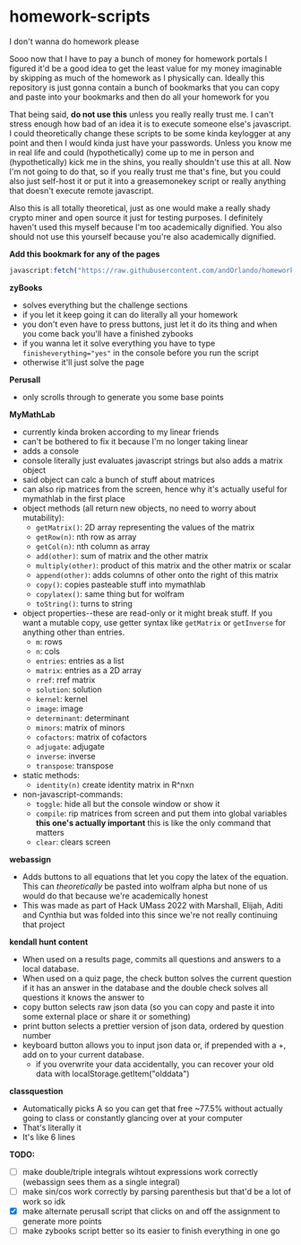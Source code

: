 # homework-scripts
I don't wanna do homework please

Sooo now that I have to pay a bunch of money for homework portals I figured it'd be a good idea to get the least value for my money imaginable by skipping as much of the homework as I physically can. Ideally this repository is just gonna contain a bunch of bookmarks that you can copy and paste into your bookmarks and then do all your homework for you

That being said, **do not use this** unless you really really trust me. I can't stress enough how bad of an idea it is to execute someone else's javascript. I could theoretically change these scripts to be some kinda keylogger at any point and then I would kinda just have your passwords. Unless you know me in real life and could (hypothetically) come up to me in person and (hypothetically) kick me in the shins, you really shouldn't use this at all. Now I'm not going to do that, so if you really trust me that's fine, but you could also just self-host it or put it into a greasemonekey script or really anything that doesn't execute remote javascript.

Also this is all totally theoretical, just as one would make a really shady crypto miner and open source it just for testing purposes. I definitely haven't used this myself because I'm too academically dignified. You also should not use this yourself because you're also academically dignified.

**Add this bookmark for any of the pages**
```js
javascript:fetch("https://raw.githubusercontent.com/andOrlando/homework-scripts/main/main.js").then(a=>a.text()).then(eval)
```

**zyBooks**
 - solves everything but the challenge sections
 - if you let it keep going it can do literally all your homework
 - you don't even have to press buttons, just let it do its thing and when you come back you'll have a finished zybooks
 - if you wanna let it solve everything you have to type `finisheverything="yes"` in the console before you run the script
 - otherwise it'll just solve the page
 
**Perusall**
 - only scrolls through to generate you some base points
 
**MyMathLab**
 - currently kinda broken according to my linear friends
 - can't be bothered to fix it because I'm no longer taking linear
 - adds a console
 - console literally just evaluates javascript strings but also adds a matrix object
 - said object can calc a bunch of stuff about matrices
 - can also rip matrices from the screen, hence why it's actually useful for mymathlab in the first place
 - object methods (all return new objects, no need to worry about mutability):
   - `getMatrix()`: 2D array representing the values of the matrix
   - `getRow(n)`: nth row as array
   - `getCol(n)`: nth column as array
   - `add(other)`: sum of matrix and the other matrix
   - `multiply(other)`: product of this matrix and the other matrix or scalar
   - `append(other)`: adds columns of other onto the right of this matrix
   - `copy()`: copies pasteable stuff into mymathlab
   - `copylatex()`: same thing but for wolfram
   - `toString()`: turns to string
 - object properties--these are read-only or it might break stuff. If you want a mutable copy, use getter syntax like `getMatrix` or `getInverse` for anything other than entries.
   - `m`: rows
   - `n`: cols
   - `entries`: entries as a list
   - `matrix`: entries as a 2D array
   - `rref`: rref matrix
   - `solution`: solution
   - `kernel`: kernel
   - `image`: image
   - `determinant`: determinant
   - `minors`: matrix of minors
   - `cofactors`: matrix of cofactors
   - `adjugate`: adjugate
   - `inverse`: inverse
   - `transpose`: transpose
 - static methods:
    - `identity(n)` create identity matrix in R^nxn
 - non-javascript-commands:
   - `toggle`: hide all but the console window or show it
   - `compile`: rip matrices from screen and put them into global variables **this one's actually important** this is like the only command that matters
   - `clear`: clears screen
   
**webassign**
 - Adds buttons to all equations that let you copy the latex of the equation. This can *theoretically* be pasted into wolfram alpha but none of us would do that because we're academically honest
 - This was made as part of Hack UMass 2022 with Marshall, Elijah, Aditi and Cynthia but was folded into this since we're not really continuing that project

**kendall hunt content**
 - When used on a results page, commits all questions and answers to a local database.
 - When used on a quiz page, the check button solves the current question if it has an answer in the database and the double check solves all questions it knows the answer to
 - copy button selects raw json data (so you can copy and paste it into some external place or share it or something)
 - print button selects a prettier version of json data, ordered by question number
 - keyboard button allows you to input json data or, if prepended with a +, add on to your current database.
   - if you overwrite your data accidentally, you can recover your old data with localStorage.getItem("olddata")

**classquestion**
 - Automatically picks A so you can get that free ~77.5% without actually going to class or constantly glancing over at your computer
 - That's literally it
 - It's like 6 lines

**TODO:**
 - [ ] make double/triple integrals wihtout expressions work correctly (webassign sees them as a single integral)
 - [ ] make sin/cos work correctly by parsing parenthesis but that'd be a lot of work so idk
 - [x] make alternate perusall script that clicks on and off the assignment to generate more points
 - [ ] make zybooks script better so its easier to finish everything in one go
